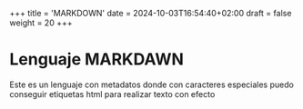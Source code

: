 +++
title = 'MARKDOWN'
date = 2024-10-03T16:54:40+02:00
draft = false
weight = 20
+++

# Lenguaje MARKDAWN
Este es un lenguaje con metadatos donde con 
caracteres especiales puedo conseguir etiquetas html para realizar texto con efecto
